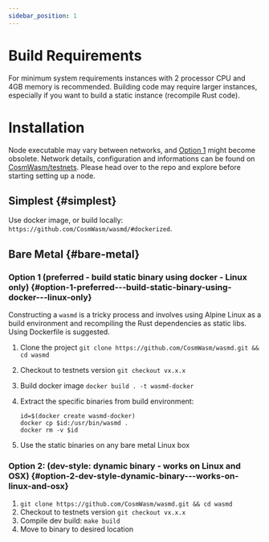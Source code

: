 ```yaml
---
sidebar_position: 1
---
```


# Build Requirements

For minimum system requirements instances with 2 processor CPU and 4GB memory is recommended. Building code may require
larger instances, especially if you want to build a static instance (recompile Rust code).

# Installation

Node executable may vary between networks,
and [Option 1](#option-1-preferred-build-static-binary-using-docker-linux-only)
might become obsolete. Network details, configuration and informations can be found
on [CosmWasm/testnets](https://github.com/CosmWasm/testnets). Please head over to the repo and explore before starting
setting up a node.

## Simplest {#simplest}

Use docker image, or build locally: `https://github.com/CosmWasm/wasmd/#dockerized`.

## Bare Metal {#bare-metal}

### Option 1 (preferred - build static binary using docker - Linux only) {#option-1-preferred---build-static-binary-using-docker---linux-only}

Constructing a `wasmd` is a tricky process and involves using Alpine Linux as a build environment and recompiling the
Rust dependencies as static libs. Using Dockerfile is suggested.

1. Clone the project `git clone https://github.com/CosmWasm/wasmd.git && cd wasmd`
2. Checkout to testnets version `git checkout vx.x.x`
3. Build docker image `docker build . -t wasmd-docker`
4. Extract the specific binaries from build environment:

   ```shell
   id=$(docker create wasmd-docker)
   docker cp $id:/usr/bin/wasmd .
   docker rm -v $id
   ```

5. Use the static binaries on any bare metal Linux box

### Option 2: (dev-style: dynamic binary - works on Linux and OSX) {#option-2-dev-style-dynamic-binary---works-on-linux-and-osx}

1. `git clone https://github.com/CosmWasm/wasmd.git && cd wasmd`
2. Checkout to testnets version `git checkout vx.x.x`
3. Compile dev build: `make build`
4. Move to binary to desired location
